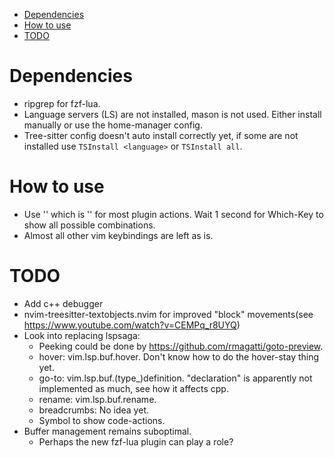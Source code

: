 <!--toc:start-->
- [Dependencies](#dependencies)
- [How to use](#how-to-use)
- [TODO](#todo)
<!--toc:end-->

# Dependencies
- ripgrep for fzf-lua.
- Language servers (LS) are not installed, mason is not used. Either install manually or use the home-manager config.
- Tree-sitter config doesn't auto install correctly yet, if some are not installed use `TSInstall <language>` or `TSInstall all`.

# How to use
- Use '<leader>' which is '<space>' for most plugin actions. Wait 1 second for Which-Key to show all possible combinations.
- Almost all other vim keybindings are left as is.

# TODO
- Add c++ debugger
- nvim-treesitter-textobjects.nvim for improved "block" movements(see https://www.youtube.com/watch?v=CEMPq_r8UYQ)
- Look into replacing lspsaga:
    - Peeking could be done by https://github.com/rmagatti/goto-preview.
    - hover: vim.lsp.buf.hover. Don't know how to do the hover-stay thing yet.
    - go-to: vim.lsp.buf.(type_)definition. "declaration" is apparently not implemented as much, see how it affects cpp.
    - rename: vim.lsp.buf.rename.
    - breadcrumbs: No idea yet.
    - Symbol to show code-actions.
- Buffer management remains suboptimal.
    - Perhaps the new fzf-lua plugin can play a role?
